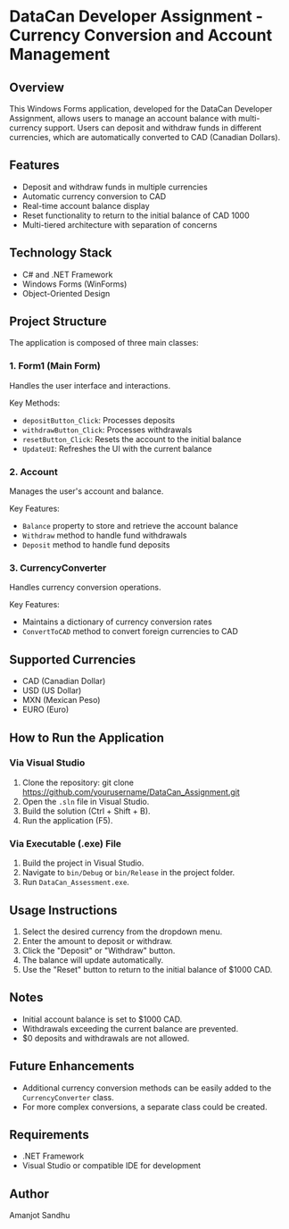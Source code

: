 # DataCan Developer Assignment - Currency Conversion and Account Management

## Overview

This Windows Forms application, developed for the DataCan Developer Assignment, allows users to manage an account balance with multi-currency support. Users can deposit and withdraw funds in different currencies, which are automatically converted to CAD (Canadian Dollars).

## Features

- Deposit and withdraw funds in multiple currencies
- Automatic currency conversion to CAD
- Real-time account balance display
- Reset functionality to return to the initial balance of CAD 1000
- Multi-tiered architecture with separation of concerns

## Technology Stack

- C# and .NET Framework
- Windows Forms (WinForms)
- Object-Oriented Design

## Project Structure

The application is composed of three main classes:

### 1. Form1 (Main Form)

Handles the user interface and interactions.

Key Methods:
- `depositButton_Click`: Processes deposits
- `withdrawButton_Click`: Processes withdrawals
- `resetButton_Click`: Resets the account to the initial balance
- `UpdateUI`: Refreshes the UI with the current balance

### 2. Account

Manages the user's account and balance.

Key Features:
- `Balance` property to store and retrieve the account balance
- `Withdraw` method to handle fund withdrawals
- `Deposit` method to handle fund deposits

### 3. CurrencyConverter

Handles currency conversion operations.

Key Features:
- Maintains a dictionary of currency conversion rates
- `ConvertToCAD` method to convert foreign currencies to CAD

## Supported Currencies

- CAD (Canadian Dollar)
- USD (US Dollar)
- MXN (Mexican Peso)
- EURO (Euro)

## How to Run the Application

### Via Visual Studio

1. Clone the repository: git clone https://github.com/yourusername/DataCan_Assignment.git
2. Open the `.sln` file in Visual Studio.
3. Build the solution (Ctrl + Shift + B).
4. Run the application (F5).

### Via Executable (.exe) File

1. Build the project in Visual Studio.
2. Navigate to `bin/Debug` or `bin/Release` in the project folder.
3. Run `DataCan_Assessment.exe`.

## Usage Instructions

1. Select the desired currency from the dropdown menu.
2. Enter the amount to deposit or withdraw.
3. Click the "Deposit" or "Withdraw" button.
4. The balance will update automatically.
5. Use the "Reset" button to return to the initial balance of $1000 CAD.

## Notes

- Initial account balance is set to $1000 CAD.
- Withdrawals exceeding the current balance are prevented.
- $0 deposits and withdrawals are not allowed.

## Future Enhancements

- Additional currency conversion methods can be easily added to the `CurrencyConverter` class.
- For more complex conversions, a separate class could be created.

## Requirements

- .NET Framework
- Visual Studio or compatible IDE for development

## Author

Amanjot Sandhu
